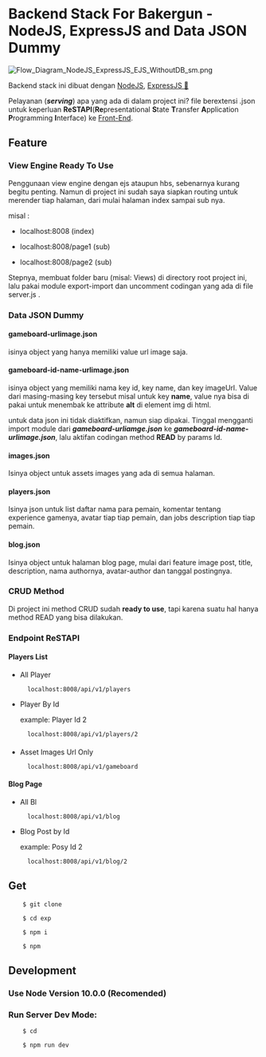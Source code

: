 # Backend Stack For Bakergun - NodeJS, ExpressJS and Data JSON Dummy

![Flow_Diagram_NodeJS_ExpressJS_EJS_WithoutDB_sm.png](https://res.cloudinary.com/dsv9w1ey3/image/upload/v1601398600/github-images/Flow_Diagram_NodeJS_ExpressJS_EJS_PostgreSQL_haabjl.png)

Backend stack ini dibuat dengan [NodeJS](https://nodejs.org), [ExpressJS 🚀](https://expressjs.com)

Pelayanan (**_serving_**) apa yang ada di dalam project ini? file berextensi .json untuk keperluan **ReSTAPI**(**Re**presentational **S**tate **T**ransfer **A**pplication **P**rogramming **I**nterface) ke [Front-End](https://github.com/sanengineer/bakergun-frontend-html-css-js).

## Feature

### View Engine Ready To Use

Penggunaan view engine dengan ejs ataupun hbs, sebenarnya kurang begitu penting. Namun di project ini sudah saya siapkan routing untuk merender tiap halaman, dari mulai halaman index sampai sub nya.

misal :

- localhost:8008 (index)

- localhost:8008/page1 (sub)

- localhost:8008/page2 (sub)

Stepnya, membuat folder baru (misal: Views) di directory root project ini, lalu pakai module export-import dan uncomment codingan yang ada di file server.js .

### Data JSON Dummy

#### gameboard-urlimage.json

isinya object yang hanya memiliki value url image saja.

#### gameboard-id-name-urlimage.json

isinya object yang memiliki nama key id, key name, dan key imageUrl. Value dari masing-masing key tersebut misal untuk key **name**, value nya bisa di pakai untuk menembak ke attribute **alt** di element img di html.

untuk data json ini tidak diaktifkan, namun siap dipakai. Tinggal mengganti import module dari **_gameboard-urliamge.json_** ke **_gameboard-id-name-urlimage.json_**, lalu aktifan codingan method **READ** by params Id.

#### images.json

Isinya object untuk assets images yang ada di semua halaman.

#### players.json

Isinya json untuk list daftar nama para pemain, komentar tentang experience gamenya, avatar tiap tiap pemain, dan jobs description tiap tiap pemain.

#### blog.json

Isinya object untuk halaman blog page, mulai dari feature image post, title, description, nama authornya, avatar-author dan tanggal postingnya.

### CRUD Method

Di project ini method CRUD sudah **ready to use**, tapi karena suatu hal hanya method READ yang bisa dilakukan.

### Endpoint ReSTAPI

#### Players List

- All Player

        localhost:8008/api/v1/players

- Player By Id

  example: Player Id 2

        localhost:8008/api/v1/players/2

####

- Asset Images Url Only

        localhost:8008/api/v1/gameboard

#### Blog Page

- All Bl

        localhost:8008/api/v1/blog

- Blog Post by Id

  example: Posy Id 2

        localhost:8008/api/v1/blog/2

## Get

        $ git clone

        $ cd exp

        $ npm i

        $ npm

## Development

### Use Node Version 10.0.0 (Recomended)

### Run Server Dev Mode:

        $ cd

        $ npm run dev
